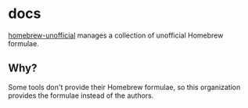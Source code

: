 # docs

[homebrew-unofficial](https://github.com/homebrew-unofficial) manages a collection of unofficial Homebrew formulae.

## Why?

Some tools don't provide their Homebrew formulae, so this organization provides the formulae instead of the authors.

